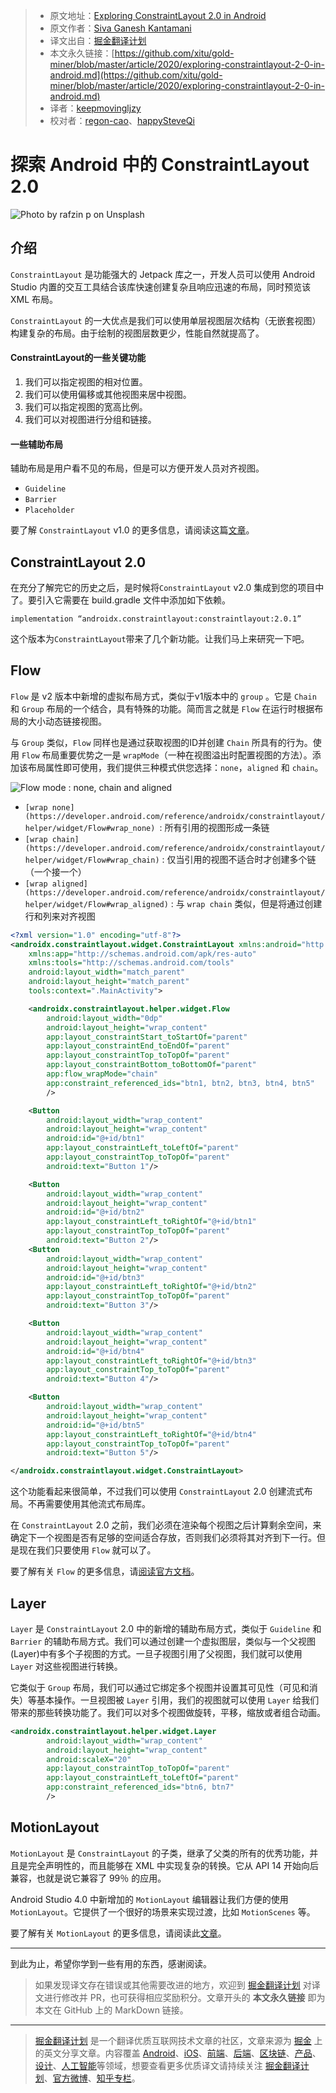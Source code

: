 > - 原文地址：[Exploring ConstraintLayout 2.0 in Android](https://medium.com/better-programming/exploring-constraintlayout-2-0-in-android-317584003ee9)
> - 原文作者：[Siva Ganesh Kantamani](https://medium.com/@sgkantamani)
> - 译文出自：[掘金翻译计划](https://github.com/xitu/gold-miner)
> - 本文永久链接：[https://github.com/xitu/gold-miner/blob/master/article/2020/exploring-constraintlayout-2-0-in-android.md](https://github.com/xitu/gold-miner/blob/master/article/2020/exploring-constraintlayout-2-0-in-android.md)
> - 译者：[keepmovingljzy](https://github.com/keepmovingljzy)
> - 校对者：[regon-cao](https://github.com/regon-cao)、[happySteveQi](https://github.com/happySteveQi)

# 探索 Android 中的 ConstraintLayout 2.0

![Photo by [rafzin p](https://unsplash.com/@rafzin?utm_source=medium&utm_medium=referral) on [Unsplash](https://unsplash.com?utm_source=medium&utm_medium=referral)](https://cdn-images-1.medium.com/max/8942/0*goSdyD-yGtjIfUCP)

## 介绍

`ConstraintLayout` 是功能强大的 Jetpack 库之一，开发人员可以使用 Android Studio 内置的交互工具结合该库快速创建复杂且响应迅速的布局，同时预览该 XML 布局。

 `ConstraintLayout` 的一大优点是我们可以使用单层视图层次结构（无嵌套视图）构建复杂的布局。由于绘制的视图层数更少，性能自然就提高了。

#### ConstraintLayout的一些关键功能

1. 我们可以指定视图的相对位置。
2. 我们可以使用偏移或其他视图来居中视图。
3. 我们可以指定视图的宽高比例。
4. 我们可以对视图进行分组和链接。

#### 一些辅助布局

辅助布局是用户看不见的布局，但是可以方便开发人员对齐视图。

- `Guideline`
- `Barrier`
- `Placeholder`

要了解 `ConstraintLayout` v1.0 的更多信息，请阅读这篇[文章](https://medium.com/better-programming/essential-components-of-constraintlayout-7f4026a1eb87)。

## ConstraintLayout 2.0

在充分了解完它的历史之后，是时候将`ConstraintLayout` v2.0 集成到您的项目中了。要引入它需要在 build.gradle 文件中添加如下依赖。

```
implementation “androidx.constraintlayout:constraintlayout:2.0.1”
```

这个版本为`ConstraintLayout`带来了几个新功能。让我们马上来研究一下吧。

## Flow

`Flow` 是 v2 版本中新增的虚拟布局方式，类似于v1版本中的 `group` 。它是 `Chain` 和 `Group` 布局的一个结合，具有特殊的功能。简而言之就是 `Flow` 在运行时根据布局的大小动态链接视图。

与 `Group` 类似，`Flow` 同样也是通过获取视图的ID并创建 `Chain` 所具有的行为。使用 `Flow` 布局重要优势之一是 `wrapMode`（一种在视图溢出时配置视图的方法）。添加该布局属性即可使用，我们提供三种模式供您选择：`none`，`aligned` 和 `chain`。

![Flow mode : none, chain and aligned](https://cdn-images-1.medium.com/max/2000/0*RK2f87Te_cm259Gg)

- `[wrap none](https://developer.android.com/reference/androidx/constraintlayout/helper/widget/Flow#wrap_none) `: 所有引用的视图形成一条链
- `[wrap chain](https://developer.android.com/reference/androidx/constraintlayout/helper/widget/Flow#wrap_chain)` : 仅当引用的视图不适合时才创建多个链（一个接一个）
- `[wrap aligned](https://developer.android.com/reference/androidx/constraintlayout/helper/widget/Flow#wrap_aligned)` : 与 `wrap chain` 类似，但是将通过创建行和列来对齐视图

```XML
<?xml version="1.0" encoding="utf-8"?>
<androidx.constraintlayout.widget.ConstraintLayout xmlns:android="http://schemas.android.com/apk/res/android"
    xmlns:app="http://schemas.android.com/apk/res-auto"
    xmlns:tools="http://schemas.android.com/tools"
    android:layout_width="match_parent"
    android:layout_height="match_parent"
    tools:context=".MainActivity">

    <androidx.constraintlayout.helper.widget.Flow
        android:layout_width="0dp"
        android:layout_height="wrap_content"
        app:layout_constraintStart_toStartOf="parent"
        app:layout_constraintEnd_toEndOf="parent"
        app:layout_constraintTop_toTopOf="parent"
        app:layout_constraintBottom_toBottomOf="parent"
        app:flow_wrapMode="chain"
        app:constraint_referenced_ids="btn1, btn2, btn3, btn4, btn5"
        />

    <Button
        android:layout_width="wrap_content"
        android:layout_height="wrap_content"
        android:id="@+id/btn1"
        app:layout_constraintLeft_toLeftOf="parent"
        app:layout_constraintTop_toTopOf="parent"
        android:text="Button 1"/>

    <Button
        android:layout_width="wrap_content"
        android:layout_height="wrap_content"
        android:id="@+id/btn2"
        app:layout_constraintLeft_toRightOf="@+id/btn1"
        app:layout_constraintTop_toTopOf="parent"
        android:text="Button 2"/>
    <Button
        android:layout_width="wrap_content"
        android:layout_height="wrap_content"
        android:id="@+id/btn3"
        app:layout_constraintLeft_toRightOf="@+id/btn2"
        app:layout_constraintTop_toTopOf="parent"
        android:text="Button 3"/>

    <Button
        android:layout_width="wrap_content"
        android:layout_height="wrap_content"
        android:id="@+id/btn4"
        app:layout_constraintLeft_toRightOf="@+id/btn3"
        app:layout_constraintTop_toTopOf="parent"
        android:text="Button 4"/>

    <Button
        android:layout_width="wrap_content"
        android:layout_height="wrap_content"
        android:id="@+id/btn5"
        app:layout_constraintLeft_toRightOf="@+id/btn4"
        app:layout_constraintTop_toTopOf="parent"
        android:text="Button 5"/>

</androidx.constraintlayout.widget.ConstraintLayout>
```

这个功能看起来很简单，不过我们可以使用 `ConstraintLayout` 2.0 创建流式布局。不再需要使用其他流式布局库。          

在 `ConstraintLayout` 2.0 之前，我们必须在渲染每个视图之后计算剩余空间，来确定下一个视图是否有足够的空间适合存放，否则我们必须将其对齐到下一行。但是现在我们只要使用 `Flow` 就可以了。

要了解有关 `Flow` 的更多信息，请[阅读官方文档](https://developer.android.com/reference/androidx/constraintlayout/helper/widget/Flow)。

## Layer

`Layer` 是 `ConstraintLayout` 2.0 中的新增的辅助布局方式，类似于 `Guideline` 和 `Barrier` 的辅助布局方式。我们可以通过创建一个虚拟图层，类似与一个父视图(Layer)中有多个子视图的方式。一旦子视图引用了父视图，我们就可以使用 `Layer` 对这些视图进行转换。

它类似于 `Group` 布局，我们可以通过它绑定多个视图并设置其可见性（可见和消失）等基本操作。一旦视图被 `Layer` 引用，我们的视图就可以使用 `Layer` 给我们带来的那些转换功能了。我们可以对多个视图做旋转，平移，缩放或者组合动画。

```XML
<androidx.constraintlayout.helper.widget.Layer
        android:layout_width="wrap_content"
        android:layout_height="wrap_content"
        android:scaleX="20"
        app:layout_constraintTop_toTopOf="parent"
        app:layout_constraintLeft_toLeftOf="parent"
        app:constraint_referenced_ids="btn6, btn7"
        />
```

## MotionLayout

`MotionLayout` 是 `ConstraintLayout` 的子类，继承了父类的所有的优秀功能，并且是完全声明性的，而且能够在 XML 中实现复杂的转换。它从 API 14 开始向后兼容，也就是说它兼容了 99％ 的应用。

Android Studio 4.0 中新增加的 `MotionLayout` 编辑器让我们方便的使用 `MotionLayout`。它提供了一个很好的场景来实现过渡，比如 `MotionScenes` 等。

要了解有关 `MotionLayout` 的更多信息，请阅读此[文章](https://medium.com/better-programming/beginners-guide-to-motion-layout-732395a7de7e)。

------

到此为止，希望你学到一些有用的东西，感谢阅读。

> 如果发现译文存在错误或其他需要改进的地方，欢迎到 [掘金翻译计划](https://github.com/xitu/gold-miner) 对译文进行修改并 PR，也可获得相应奖励积分。文章开头的 **本文永久链接** 即为本文在 GitHub 上的 MarkDown 链接。

------

> [掘金翻译计划](https://github.com/xitu/gold-miner) 是一个翻译优质互联网技术文章的社区，文章来源为 [掘金](https://juejin.im) 上的英文分享文章。内容覆盖 [Android](https://github.com/xitu/gold-miner#android)、[iOS](https://github.com/xitu/gold-miner#ios)、[前端](https://github.com/xitu/gold-miner#前端)、[后端](https://github.com/xitu/gold-miner#后端)、[区块链](https://github.com/xitu/gold-miner#区块链)、[产品](https://github.com/xitu/gold-miner#产品)、[设计](https://github.com/xitu/gold-miner#设计)、[人工智能](https://github.com/xitu/gold-miner#人工智能)等领域，想要查看更多优质译文请持续关注 [掘金翻译计划](https://github.com/xitu/gold-miner)、[官方微博](http://weibo.com/juejinfanyi)、[知乎专栏](https://zhuanlan.zhihu.com/juejinfanyi)。
